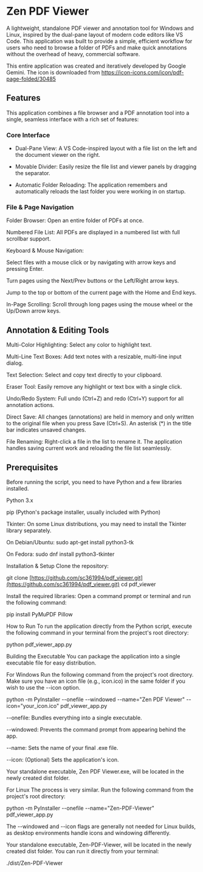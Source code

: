 # Zen PDF Viewer
A lightweight, standalone PDF viewer and annotation tool for Windows and Linux, inspired by the dual-pane layout of modern code editors like VS Code. This application was built to provide a simple, efficient workflow for users who need to browse a folder of PDFs and make quick annotations without the overhead of heavy, commercial software.

This entire application was created and iteratively developed by Google Gemini.
The icon is downloaded from https://icon-icons.com/icon/pdf-page-folded/30485

## Features
This application combines a file browser and a PDF annotation tool into a single, seamless interface with a rich set of features:

### Core Interface
- Dual-Pane View: A VS Code-inspired layout with a file list on the left and the document viewer on the right.

- Movable Divider: Easily resize the file list and viewer panels by dragging the separator.

- Automatic Folder Reloading: The application remembers and automatically reloads the last folder you were working in on startup.

### File & Page Navigation
Folder Browser: Open an entire folder of PDFs at once.

Numbered File List: All PDFs are displayed in a numbered list with full scrollbar support.

Keyboard & Mouse Navigation:

Select files with a mouse click or by navigating with arrow keys and pressing Enter.

Turn pages using the Next/Prev buttons or the Left/Right arrow keys.

Jump to the top or bottom of the current page with the Home and End keys.

In-Page Scrolling: Scroll through long pages using the mouse wheel or the Up/Down arrow keys.

## Annotation & Editing Tools
Multi-Color Highlighting: Select any color to highlight text.

Multi-Line Text Boxes: Add text notes with a resizable, multi-line input dialog.

Text Selection: Select and copy text directly to your clipboard.

Eraser Tool: Easily remove any highlight or text box with a single click.

Undo/Redo System: Full undo (Ctrl+Z) and redo (Ctrl+Y) support for all annotation actions.

Direct Save: All changes (annotations) are held in memory and only written to the original file when you press Save (Ctrl+S). An asterisk (*) in the title bar indicates unsaved changes.

File Renaming: Right-click a file in the list to rename it. The application handles saving current work and reloading the file list seamlessly.

## Prerequisites
Before running the script, you need to have Python and a few libraries installed.

Python 3.x

pip (Python's package installer, usually included with Python)

Tkinter: On some Linux distributions, you may need to install the Tkinter library separately.

On Debian/Ubuntu: sudo apt-get install python3-tk

On Fedora: sudo dnf install python3-tkinter

Installation & Setup
Clone the repository:

git clone [https://github.com/sc361994/pdf_viewer.git](https://github.com/sc361994/pdf_viewer.git)
cd pdf_viewer

Install the required libraries:
Open a command prompt or terminal and run the following command:

pip install PyMuPDF Pillow

How to Run
To run the application directly from the Python script, execute the following command in your terminal from the project's root directory:

python pdf_viewer_app.py

Building the Executable
You can package the application into a single executable file for easy distribution.

For Windows
Run the following command from the project's root directory. Make sure you have an icon file (e.g., icon.ico) in the same folder if you wish to use the --icon option.

python -m PyInstaller --onefile --windowed --name="Zen PDF Viewer" --icon="your_icon.ico" pdf_viewer_app.py

--onefile: Bundles everything into a single executable.

--windowed: Prevents the command prompt from appearing behind the app.

--name: Sets the name of your final .exe file.

--icon: (Optional) Sets the application's icon.

Your standalone executable, Zen PDF Viewer.exe, will be located in the newly created dist folder.

For Linux
The process is very similar. Run the following command from the project's root directory:

python -m PyInstaller --onefile --name="Zen-PDF-Viewer" pdf_viewer_app.py

The --windowed and --icon flags are generally not needed for Linux builds, as desktop environments handle icons and windowing differently.

Your standalone executable, Zen-PDF-Viewer, will be located in the newly created dist folder. You can run it directly from your terminal:

./dist/Zen-PDF-Viewer
